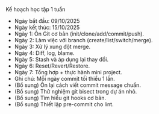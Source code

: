 Kế hoạch học tập 1 tuần
- Ngày bắt đầu: 09/10/2025
- Ngày kết thúc: 15/10/2025
- Ngày 1: Ôn Git cơ bản (init/clone/add/commit/push).
- Ngày 2: Làm việc với branch (create/list/switch/merge).
- Ngày 3: Xử lý xung đột merge.
- Ngày 4: Diff, log, blame.
- Ngày 5: Stash và áp dụng lại thay đổi.
- Ngày 6: Reset/Revert/Restore.
- Ngày 7: Tổng hợp + thực hành mini project.
- Ghi chú: Mỗi ngày commit tối thiểu 1 lần.
- (Bổ sung) Ôn lại cách viết commit message chuẩn.
- (Bổ sung) Thử nghiệm git bisect trong dự án nhỏ.
- (Bổ sung) Tìm hiểu git hooks cơ bản.
- (Bổ sung) Thiết lập pre-commit cho lint.
